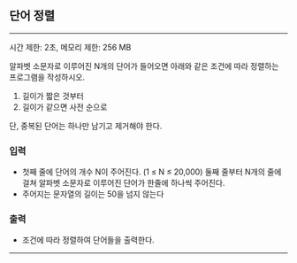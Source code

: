 ## 단어 정렬

------
시간 제한: 2초, 메모리 제한: 256 MB

알파벳 소문자로 이루어진 N개의 단어가 들어오면 아래와 같은 조건에 따라 정렬하는 프로그램을 작성하시오.  
1. 길이가 짧은 것부터
2. 길이가 같으면 사전 순으로

단, 중복된 단어는 하나만 남기고 제거해야 한다.

### 입력

- 첫째 줄에 단어의 개수 N이 주어진다. (1 ≤ N ≤ 20,000) 둘째 줄부터 N개의 줄에 걸쳐 알파벳 소문자로 이루어진 단어가 한줄에 하나씩 주어진다.
- 주어지는 문자열의 길이는 50을 넘지 않는다

### 출력

- 조건에 따라 정렬하여 단어들을 출력한다.

------


